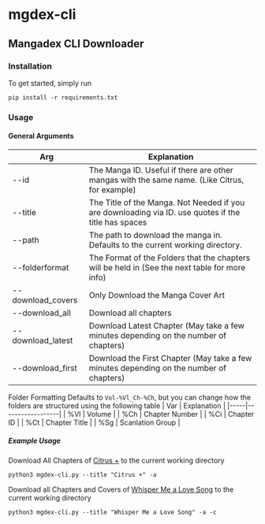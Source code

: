 # mgdex-cli
## Mangadex CLI Downloader

### Installation
To get started, simply run
```
pip install -r requirements.txt
```

### Usage
#### General Arguments

|                                                  Arg                                                   |                                             Explanation                                              |
|--------------------------------------------------------------------------------------------------------|------------------------------------------------------------------------------------------------------|
| --id                                                                                                   | The Manga ID. Useful if there are other mangas with the same name. (Like Citrus, for example)        |
| --title                                                                                                | The Title of the Manga. Not Needed if you are downloading via ID. use quotes if the title has spaces |
| --path                                                                                                 | The path to download the manga in. Defaults to the current working directory.                                                                    |
| --folderformat                                                                                         | The Format of the Folders that the chapters will be held in (See the next table for more info)       |
| --download_covers                                                                                      | Only Download the Manga Cover Art                                                                    |
| --download_all                                                                                         | Download all chapters                                                                                |
| --download_latest   | Download Latest Chapter (May take a few minutes depending on the number of chapters) |                                                                                                      |
| --download_first                                                                                       | Download the First Chapter (May take a few minutes depending on the number of chapters)              |

Folder Formatting Defaults to `Vol-%Vl_Ch-%Ch`, but you can change how the folders are structured using the following table
| Var |   Explanation    |
|-----|------------------|
| %Vl | Volume           |
| %Ch | Chapter Number   |
| %Ci | Chapter ID       |
| %Ct | Chapter Title    |
| %Sg | Scanlation Group |

##### Example Usage
Download All Chapters of [Citrus +](https://mangadex.org/title/4a30061a-bc66-4efd-9c4b-87daf8313381) to the current working directory
```
python3 mgdex-cli.py --title "Citrus +" -a
````

Download all Chapters and Covers of [Whisper Me a Love Song](https://mangadex.org/title/0e8fac17-979e-4e37-8f45-2c334b25d6dd) to the current working directory
```
python3 mgdex-cli.py --title "Whisper Me a Love Song" -a -c
```
